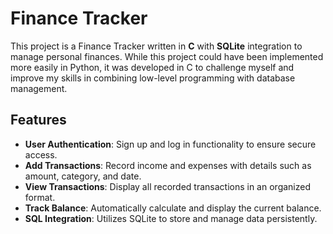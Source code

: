 # Finance Tracker  

This project is a Finance Tracker written in **C** with **SQLite** integration to manage personal finances. While this project could have been implemented more easily in Python, it was developed in C to challenge myself and improve my skills in combining low-level programming with database management.  

## Features  
- **User Authentication**: Sign up and log in functionality to ensure secure access.  
- **Add Transactions**: Record income and expenses with details such as amount, category, and date.  
- **View Transactions**: Display all recorded transactions in an organized format.  
- **Track Balance**: Automatically calculate and display the current balance.  
- **SQL Integration**: Utilizes SQLite to store and manage data persistently.  
